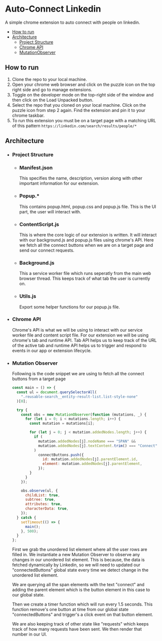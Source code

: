 # Auto-Connect Linkedin

A simple chrome extension to auto connect with people on linkedin.

- [How to run](#how-to-run)
- [Architecture](#architecture)
  - [Project Structure](#project-structure)
  - [Chrome API](#chrome-api)
  - [MutationObserver](#mutation-observer)

## How to run

1. Clone the repo to your local machine.
2. Open your chrome web browser and click on the puzzle icon on the top right side and go to manage extensions.
3. Toggle on the developer mode on the top-right side of the window and then click on the Load Unpacked button.
4. Select the repo that you cloned on your local machine. Click on the puzzle icon from step 2 again. Find the extension and pin it to your chrome taskbar.
5. To run this extension you must be on a target page with a matching URL of this pattern `https://linkedin.com/search/results/people/*`

## Architecture

- ### Project Structure

  - ### Manifest.json

    This specifies the name, description, version along with other important information for our extension.

  - ### Popup.\*

    This contains popup.html, popup.css and popup.js file. This is the UI part, the user will interact with.

  - ### ContentScript.js

    This is where the core logic of our extension is written. It will interact with our background.js and popup.js files using chrome's API. Here we fetch all the connect buttons when we are on a target page and send our connect requests.

  - ### Background.js

    This a service worker file which runs seperatly from the main web browser thread. This keeps track of what tab the user is currently on.

  - ### Utils.js
    Export some helper functions for our popup.js file.

- ### Chrome API

  Chrome's API is what we will be using to interact with our service worker file and content script file. For our extension we will be using chrome's tab and runtime API. Tab API helps us to keep track of the URL of the active tab and runtime API helps us to trigger and respond to events in our app or extension lifecycle.

- ### Mutation Observer

  Following is the code snippet we are using to fetch all the connect buttons from a target page

  ```javascript
  const main = () => {
    const ul = document.querySelectorAll(
      ".reusable-search__entity-result-list.list-style-none"
    )[0];

    try {
      const obs = new MutationObserver(function (mutations, _) {
        for (let i = 0; i < mutations.length; i++) {
          const mutation = mutations[i];

          for (let j = 0; j < mutation.addedNodes.length; j++) {
            if (
              mutation.addedNodes[j].nodeName === "SPAN" &&
              mutation.addedNodes[j].textContent.trim() === "Connect"
            )
              connectButtons.push({
                id: mutation.addedNodes[j].parentElement.id,
                element: mutation.addedNodes[j].parentElement,
              });
          }
        }
      });

      obs.observe(ul, {
        childList: true,
        subtree: true,
        attributes: true,
        characterData: true,
      });
    } catch {
      setTimeout(() => {
        main();
      }, 500);
    }
  };
  ```

  First we grab the unordered list element where all the user rows are filled in. We instantiate a new Mutation Observer to observe any changes in our unordered list element. This is because, the data is fetched dynamically by Linkedin, so we will need to updated our "connectedButtons" global state every time we detect change in the unordered list element.

  We are querying all the span elements with the text "connect" and adding the parent element which is the button element in this case to our global state.

  Then we create a timer function which will run every 1.5 seconds. This function remove's one button at time from our global state "connectedButtons" and trigger's a click event on that button element.

  We are also keeping track of other state like "requests" which keeps track of how many requests have been sent. We then render that number in our UI.
